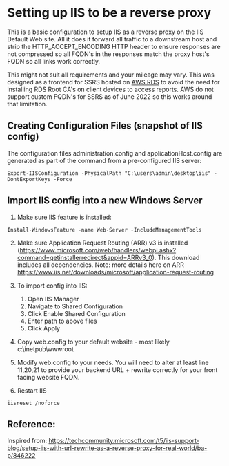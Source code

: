 # Setting up IIS to be a reverse proxy

This is a basic configuration to setup IIS as a reverse proxy on the IIS Default Web site. All it does it forward all traffic to a downstream host and strip the HTTP_ACCEPT_ENCODING HTTP header to ensure responses are not compressed so all FQDN's in the responses match the proxy host's FQDN so all links work correctly.

This might not suit all requirements and your mileage may vary.  This was designed as a frontend for SSRS hosted on [AWS RDS](https://docs.aws.amazon.com/AmazonRDS/latest/UserGuide/Appendix.SQLServer.Options.SSRS.html) to avoid the need for installing RDS Root CA's on client devices to access reports.  AWS do not support custom FQDN's for SSRS as of June 2022 so this works around that limitation.

## Creating Configuration Files (snapshot of IIS config)
The configuration files administration.config and applicationHost.config are generated as part of the command from a pre-configured IIS server:

`Export-IISConfiguration -PhysicalPath "C:\users\admin\desktop\iis" -DontExportKeys -Force`

## Import IIS config into a new Windows Server

1. Make sure IIS feature is installed:

`Install-WindowsFeature -name Web-Server -IncludeManagementTools`

2. Make sure Application Request Routing (ARR) v3 is installed (https://www.microsoft.com/web/handlers/webpi.ashx?command=getinstallerredirect&appid=ARRv3_0). This download includes all dependencies.  Note: more details here on ARR https://www.iis.net/downloads/microsoft/application-request-routing

3. To import config into IIS:

    1. Open IIS Manager 
    2. Navigate to Shared Configuration
    3. Click Enable Shared Configuration
    4. Enter path to above files
    5. Click Apply

4. Copy web.config to your default website - most likely c:\inetpub\wwwroot
5. Modify web.config to your needs. You will need to alter at least line 11,20,21 to provide your backend URL + rewrite correctly for your front facing website FQDN.
6. Restart IIS

`iisreset /noforce`

## Reference:

Inspired from: https://techcommunity.microsoft.com/t5/iis-support-blog/setup-iis-with-url-rewrite-as-a-reverse-proxy-for-real-world/ba-p/846222
